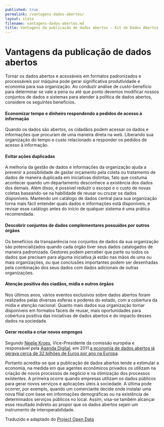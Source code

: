 ```yaml
---
published: true
permalink: /vantagens-dados-abertos/
layout: slate
filename: vantagens-dados-abertos.md
title: Vantagens da publicação de dados abertos - Kit de Dados Abertos
---
```


Vantagens da publicação de dados abertos
====

Tornar os dados abertos e acessáveis em formatos padronizados e processáveis por máquina pode gerar  significativa produtividade e economia para sua organização. Ao conduzir análise de custo-benefício para determinar se vale a pena ou até que ponto devemos modificar nossos conjuntos de dados e sistemas para atender à política de dados abertos, considere os seguintes benefícios.


#### Economizar tempo e dinheiro respondendo a pedidos de acesso à informação <a name="economizar"></a>

Quando os dados são abertos, os cidadãos podem acessar os dados e informações que procuram de uma maneira direta na web. Liberando sua organização do tempo e custo relacionado a responder os pedidos de acesso à informação.

#### Evitar ações duplicadas <a name="evitar-acoes-duplicadas"></a>

A melhoria da gestão de dados e informações da organização ajuda a prevenir a possibilidade de gastar orçamento pela coleta ou tratamento de dados de maneira duplicada em iniciativas distintas, fato que costuma acontecer quando um departamento desconhece a existência dos dados dos demais. Além disso, é possível reduzir o escopo e o custo de novas coletas baseando-se na habilidade de reusar ou cruzar os dados disponíveis. Mantendo um catálogo de dados central para sua organização torna mais fácil entender quais dados e informações estã disponíveis, e revisar esse catálogo antes do início de qualquer sistema é uma prática recomendada.

#### Descobrir conjuntos de dados complementares possuídos por outros órgãos <a name="descobrir-dados"></a>

Os benefícios da transparência nos conjuntos de dados da sua organização são potencializados quando cada órgão tiver seus dados catalogados de maneira padronizada. Gestores podem perceber que parte ou todos os dados que precisam para alguma iniciativa já estão nas mãos de uma ou mais organizações, ou que conclusões importantes podem ser desenhadas pela combinação dos seus dados com dados adicionais de outras organizações.

#### Atenção positiva dos ciadãos, mídia e outros órgãos <a name="midia"></a>

Nos últimos anos, vários eventos exclusivos sobre dados abertos foram realizados pelas diversas esferas e poderes do estado, com a cobertura da mídia e atenção nacional. Quanto mais dados sua organização tornar disponíveis em formatos fáceis de reusar, mais oportunidades para cobertura positiva das iniciativas de dados abertos e do impacto desses dados na sociedade.


#### Gerar receita e criar novos empregos <a name="receita"></a>


Segundo [Neelie Kroes](http://ec.europa.eu/commission_2010-2014/kroes/), Vice-Presidente 
da comissão européia e responsável pela [Agenda Digital](http://ec.europa.eu/digital-agenda/), 
em 2011 [a economia de dados abertos já gerava cerca de 32 bilhões de Euros por ano na Europa](http://europa.eu/rapid/press-release_SPEECH-11-872_en.htm?locale=en).

Portanto acredita-se que a publicação de dados abertos tende a estimular a 
economia, na medida em que agentes econômicos privados os utilizam na 
criação de novos processos de negócio e na otimização dos processos existentes. A 
primeira ocorre quando empresas utilizam os dados públicos para gerar novos 
serviços e aplicações úteis à sociedade. A última pode ocorrer, por exemplo, quando 
um comerciante decide onde instalar uma nova filial com base em informações 
demográficas ou na existência de determinados serviços públicos no local. Assim, 
visa-se também alcançar esse resultado indireto ao propor que os dados abertos 
sejam um instrumento de interoperabilidade.

Traduzido e adaptado do [Project Open Data](http://project-open-data.github.io/business-case/)
